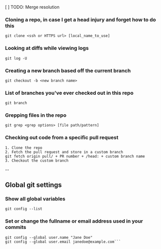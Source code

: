 [ ] TODO: Merge resolution

### Cloning a repo, in case I get a head injury and forget how to do this
```git clone <ssh or HTTPS url> [local_name_to_use]```


### Looking at diffs while viewing logs
```git log -U```


### Creating a new branch based off the current branch
```git checkout -b <new branch name>```


### List of branches you've ever checked out in this repo
```git branch```


### Grepping files in the repo
```git grep <grep options> [file path/pattern]```


### Checking out code from a specific pull request
```
1. Clone the repo
2. Fetch the pull request and store in a custom branch
git fetch origin pull/ + PR number + /head: + custom branch name
3. Checkout the custom branch
```

--
## Global git settings

### Show all global variables
```git config --list```


### Set or change the fullname or email address used in your commits
```
git config --global user.name "Jane Doe"
git config --global user.email janedoe@example.com```

